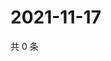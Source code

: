 # 2021-11-17

共 0 条

<!-- BEGIN WEIBO -->
<!-- 最后更新时间 Wed Nov 17 2021 23:14:56 GMT+0800 (China Standard Time) -->

<!-- END WEIBO -->
